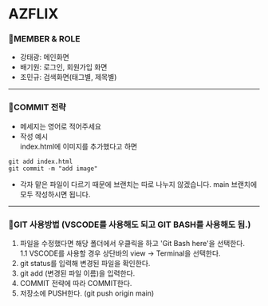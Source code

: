 # AZFLIX
### 📌MEMBER & ROLE
- 강태광: 메인화면
- 배기원: 로그인, 회원가입 화면
- 조민규: 검색화면(태그별, 제목별)
<hr>

### 📌COMMIT 전략
- 메세지는 영어로 적어주세요
- 작성 예시<br>
index.html에 이미지를 추가했다고 하면
```
git add index.html
git commit -m "add image"
```
- 각자 맡은 파일이 다르기 때문에 브랜치는 따로 나누지 않겠습니다. main 브랜치에 모두 작성하시면 됩니다.
<hr>

### 📌GIT 사용방법 (VSCODE를 사용해도 되고 GIT BASH를 사용해도 됨.)
1. 파일을 수정했다면 해당 폴더에서 우클릭을 하고 'Git Bash here'을 선택한다.<br>
1.1 VSCODE를 사용할 경우 상단바의 view -> Terminal을 선택한다.
2. git status를 입력해 변경된 파일을 확인한다.
3. git add (변경된 파일 이름)을 입력한다.
4. COMMIT 전략에 따라 COMMIT한다.
5. 저장소에 PUSH한다. (git push origin main)
